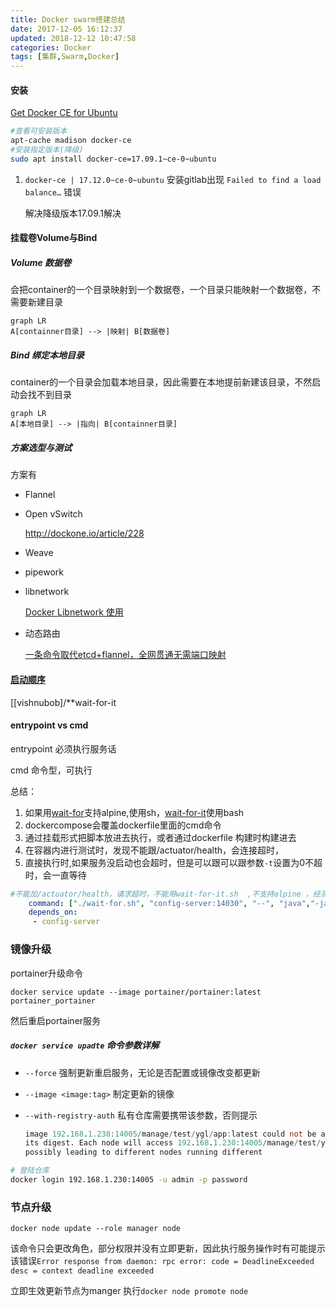 ```yaml
---
title: Docker swarm搭建总结
date: 2017-12-05 16:12:37
updated: 2018-12-12 10:47:58
categories: Docker
tags: [集群,Swarm,Docker]
---
```


#### 安装

[Get Docker CE for Ubuntu](https://docs.docker.com/engine/installation/linux/docker-ce/ubuntu/)

```sh
#查看可安装版本
apt-cache madison docker-ce
#安装指定版本(降级)
sudo apt install docker-ce=17.09.1~ce-0~ubuntu
```

1. `docker-ce | 17.12.0~ce-0~ubuntu` 安装gitlab出现 `Failed to find a load balance…` 错误

   解决降级版本17.09.1解决


#### 挂载卷Volume与Bind

##### Volume 数据卷

会把container的一个目录映射到一个数据卷，一个目录只能映射一个数据卷，不需要新建目录

```mermaid
graph LR
A[containner目录] --> |映射| B[数据卷]
```

##### Bind 绑定本地目录

container的一个目录会加载本地目录，因此需要在本地提前新建该目录，不然启动会找不到目录

```mermaid
graph LR
A[本地目录] --> |指向| B[containner目录]
```

##### 方案选型与测试

方案有

- Flannel

- Open vSwitch

  http://dockone.io/article/228

- Weave

- pipework

- libnetwork

  [Docker Libnetwork 使用](http://dockone.io/article/1100)

- 动态路由

  [一条命令取代etcd+flannel，全网贯通无需端口映射](http://dockone.io/article/466)

####  [启动顺序](https://docs.docker.com/compose/startup-order/)

[[vishnubob]/**wait-for-it

#### entrypoint vs cmd

entrypoint 必须执行服务话

cmd 命令型，可执行

总结：

1. 如果用[wait-for](https://github.com/eficode/wait-for)支持alpine,使用sh，[wait-for-it](https://github.com/vishnubob/wait-for-it)使用bash
2. dockercompose会覆盖dockerfile里面的cmd命令
3. 通过挂载形式把脚本放进去执行，或者通过dockerfile 构建时构建进去
4. 在容器内进行测试时，发现不能跟/actuator/health，会连接超时，
5. 直接执行时,如果服务没启动也会超时，但是可以跟可以跟参数`-t`设置为0不超时，会一直等待

```yaml
#不能加/actuator/health，请求超时，不能用wait-for-it.sh  ,不支持alpine ，经测试感觉怪，还使用 depends_on
    command: ["./wait-for.sh", "config-server:14030", "--", "java","-jar","app.jar"]
    depends_on:
     - config-server
```

### 镜像升级

portainer升级命令

`docker service update --image portainer/portainer:latest portainer_portainer`

然后重启portainer服务

##### `docker service upadte` 命令参数详解

* `--force` 强制更新重启服务，无论是否配置或镜像改变都更新

* `--image <image:tag>` 制定更新的镜像

* `--with-registry-auth` 私有仓库需要携带该参数，否则提示

  ```verilog
  image 192.168.1.230:14005/manage/test/ygl/app:latest could not be accessed on a registry to record
  its digest. Each node will access 192.168.1.230:14005/manage/test/ygl/app:latest independently,
  possibly leading to different nodes running different
  ```





```bash
# 登陆仓库
docker login 192.168.1.230:14005 -u admin -p password
```



### 节点升级

`docker node update --role manager node` 

该命令只会更改角色，部分权限并没有立即更新，因此执行服务操作时有可能提示该错误`Error response from daemon: rpc error: code = DeadlineExceeded desc = context deadline exceeded`

立即生效更新节点为manger 执行`docker node promote node`

